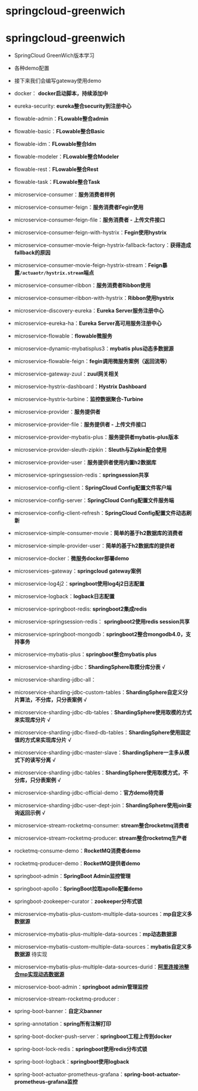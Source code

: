 # springcloud-greenwich

# springcloud-greenwich

- SpringCloud GreenWich版本学习
- 各种demo配置
- 接下来我们会编写gateway使用demo
- docker： **docker启动脚本，持续添加中**


- eureka-security: **eureka整合security到注册中心**
- flowable-admin：**FLowable整合admin**
- flowable-basic：**FLowable整合Basic**
- flowable-idm：**FLowable整合Idm**
- flowable-modeler：**FLowable整合Modeler**
- flowable-rest：**FLowable整合Rest**
- flowable-task：**FLowable整合Task**
- microservice-consumer：**服务消费者样例**
- microservice-consumer-feign：**服务消费者Fegin使用**
- microservice-consumer-feign-file：**服务消费者 - 上传文件接口**
- microservice-consumer-feign-with-hystrix：**Fegin使用hystrix**
- microservice-consumer-movie-feign-hystrix-fallback-factory：**获得造成fallback的原因**
- microservice-consumer-movie-feign-hystrix-stream：**Feign暴露`/actuaotr/hystrix.stream`端点**
- microservice-consumer-ribbon：**服务消费者Ribbon使用**
- microservice-consumer-ribbon-with-hystrix：**Ribbon使用hystrix**
- microservice-discovery-eureka：**Eureka Server服务注册中心**
-  microservice-eureka-ha：**Eureka Server高可用服务注册中心**
- microservice-flowable：**flowable微服务**
- microservice-dynamic-mybatisplus3：**mybatis plus动态多数据源**
- microservice-flowable-feign：**fegin调用微服务案例（返回流等）**
- microservice-gateway-zuul：**zuul网关相关**
- microservice-hystrix-dashboard：**Hystrix Dashboard**
- microservice-hystrix-turbine：**监控数据聚合-Turbine**
- microservice-provider：**服务提供者**
- microservice-provider-file：**服务提供者 - 上传文件接口**
- microservice-provider-mybatis-plus：**服务提供者mybatis-plus版本**
- microservice-provider-sleuth-zipkin：**Sleuth与Zipkin配合使用**
- microservice-provider-user：**服务提供者使用内置h2数据库**
- microservice-springsession-redis：**springsession共享**
- microservice-config-client：**SpringCloud Config配置文件客户端**
- microservice-config-server：**SpringCloud Config配置文件服务端**
- microservice-config-client-refresh：**SpringCloud Config配置文件动态刷新**
- microservice-simple-consumer-movie：**简单的基于h2数据库的消费者**
- microservice-simple-provider-user：**简单的基于h2数据库的提供者**
- microservice-docker：**微服务docker部署demo**
- microservices-gateway：**springcloud gateway案例**
- microservice-log4j2：**springboot使用log4j2日志配置**
- microservice-logback：**logback日志配置**
- microservice-springboot-redis: **springboot2集成redis**
- microservice-springsession-redis： **springboot2使用redis session共享**
- microservice-springboot-mongodb：**springboot2整合mongodb4.0，支持事务**
- microservice-mybatis-plus：**springboot整合mybatis plus**
- microservice-sharding-jdbc：**ShardingSphere取模分库分表**   √
- microservice-sharding-jdbc-all：
- microservice-sharding-jdbc-custom-tables：**ShardingSphere自定义分片算法，不分库，只分表案例**  √
- microservice-sharding-jdbc-db-tables：**ShardingSphere使用取模的方式来实现库分片**  √
- microservice-sharding-jdbc-fixed-db-tables：**ShardingSphere使用固定值的方式来实现库分片**  √
- microservice-sharding-jdbc-master-slave：**ShardingSphere一主多从模式下的读写分离**  √
- microservice-sharding-jdbc-tables：**ShardingSphere使用取模方式，不分库，只分表案例**    √
- microservice-sharding-jdbc-official-demo：**官方demo待完善**
- microservice-sharding-jdbc-user-dept-join：**ShardingSphere使用join查询返回示例**    √
- microservice-stream-rocketmq-consumer: **stream整合rocketmq消费者**
- microservice-stream-rocketmq-producer: **stream整合rocketmq生产者**
- rocketmq-consume-demo：**RocketMQ消费者demo**
- rocketmq-producer-demo：**RocketMQ提供者demo**
- springboot-admin：**SpringBoot Admin监控管理**
- springboot-apollo：**SpringBoot拉取apollo配置demo**
- springboot-zookeeper-curator：**zookeeper分布式锁**
- microservice-mybatis-plus-custom-multiple-data-sources：**mp自定义多数据源**
- microservice-mybatis-plus-multiple-data-sources：**mp动态数据源**
- microservice-mybatis-custom-multiple-data-sources：**mybatis自定义多数据源**  待实现
- microservice-mybatis-plus-multiple-data-sources-durid：**[阿里连接池整合mp实现动态数据源]( https://gitee.com/baomidou/dynamic-datasource-spring-boot-starter/tree/master/samples )**
- microservice-boot-admin：**springboot admin管理监控**
- microservice-stream-rocketmq-producer : 
- spring-boot-banner：**自定义banner**
- spring-annotation：**spring所有注解打印**
- spring-boot-docker-push-server：**springboot工程上传到docker**
- spring-boot-lock-redis：**springboot使用redis分布式锁**
- spring-boot-logback：**springboot使用logback**
- spring-boot-actuator-prometheus-grafana：**spring-boot-actuator-prometheus-grafana监控**



